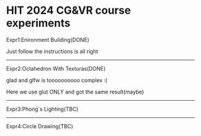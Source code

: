 HIT 2024 CG&VR course experiments
===
Expr1:Enironment Building(DONE)

Just follow the instructions is all right
******************
Expr2:Octahedron With Texturas(DONE)

glad and glfw is toooooooooo complex :(

Here we use glut ONLY and got the same result(maybe)
******************
Expr3:Phong`s Lighting(TBC)
******************
Expr4:Circle Drawing(TBC)
